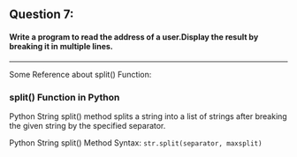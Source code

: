 ## Question 7:
#### **Write a program to read the address of a user.Display the result by breaking it in multiple lines.**

***
Some Reference about split() Function:
### split() Function in Python

Python String split() method splits a string into a list of strings after breaking the given string by the specified separator.

Python String split() Method Syntax:
`str.split(separator, maxsplit)`




